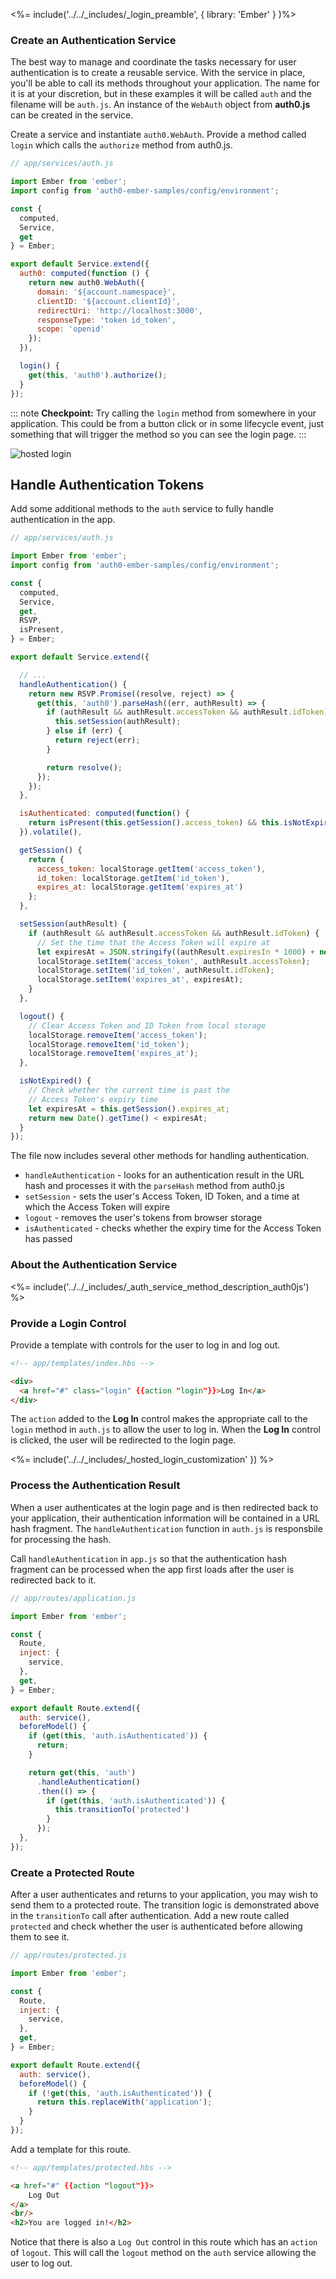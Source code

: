 <%= include('../../_includes/_login_preamble', { library: 'Ember' } )%>

### Create an Authentication Service

The best way to manage and coordinate the tasks necessary for user authentication is to create a reusable service. With the service in place, you'll be able to call its methods throughout your application. The name for it is at your discretion, but in these examples it will be called `auth` and the filename will be `auth.js`. An instance of the `WebAuth` object from **auth0.js** can be created in the service.

Create a service and instantiate `auth0.WebAuth`. Provide a method called `login` which calls the `authorize` method from auth0.js.

```js
// app/services/auth.js

import Ember from 'ember';
import config from 'auth0-ember-samples/config/environment';

const {
  computed,
  Service,
  get
} = Ember;

export default Service.extend({
  auth0: computed(function () {
    return new auth0.WebAuth({
      domain: '${account.namespace}',
      clientID: '${account.clientId}',
      redirectUri: 'http://localhost:3000',
      responseType: 'token id_token',
      scope: 'openid'
    });
  }),

  login() {
    get(this, 'auth0').authorize();
  }
});
```

::: note
**Checkpoint:** Try calling the `login` method from somewhere in your application. This could be from a button click or in some lifecycle event, just something that will trigger the method so you can see the login page.
:::

![hosted login](/media/articles/web/hosted-login.png)

## Handle Authentication Tokens

Add some additional methods to the `auth` service to fully handle authentication in the app.

```js
// app/services/auth.js

import Ember from 'ember';
import config from 'auth0-ember-samples/config/environment';

const {
  computed,
  Service,
  get,
  RSVP,
  isPresent,
} = Ember;

export default Service.extend({

  // ...
  handleAuthentication() {
    return new RSVP.Promise((resolve, reject) => {
      get(this, 'auth0').parseHash((err, authResult) => {
        if (authResult && authResult.accessToken && authResult.idToken) {
          this.setSession(authResult);
        } else if (err) {
          return reject(err);
        }

        return resolve();
      });
    });
  },

  isAuthenticated: computed(function() {
    return isPresent(this.getSession().access_token) && this.isNotExpired();
  }).volatile(),

  getSession() {
    return {
      access_token: localStorage.getItem('access_token'),
      id_token: localStorage.getItem('id_token'),
      expires_at: localStorage.getItem('expires_at')
    };
  },

  setSession(authResult) {
    if (authResult && authResult.accessToken && authResult.idToken) {
      // Set the time that the Access Token will expire at
      let expiresAt = JSON.stringify((authResult.expiresIn * 1000) + new Date().getTime());
      localStorage.setItem('access_token', authResult.accessToken);
      localStorage.setItem('id_token', authResult.idToken);
      localStorage.setItem('expires_at', expiresAt);
    }
  },

  logout() {
    // Clear Access Token and ID Token from local storage
    localStorage.removeItem('access_token');
    localStorage.removeItem('id_token');
    localStorage.removeItem('expires_at');
  },

  isNotExpired() {
    // Check whether the current time is past the
    // Access Token's expiry time
    let expiresAt = this.getSession().expires_at;
    return new Date().getTime() < expiresAt;
  }
});

```

The file now includes several other methods for handling authentication.

* `handleAuthentication` - looks for an authentication result in the URL hash and processes it with the `parseHash` method from auth0.js
* `setSession` - sets the user's Access Token, ID Token, and a time at which the Access Token will expire
* `logout` - removes the user's tokens from browser storage
* `isAuthenticated` - checks whether the expiry time for the Access Token has passed

### About the Authentication Service

<%= include('../../_includes/_auth_service_method_description_auth0js') %>

### Provide a Login Control

Provide a template with controls for the user to log in and log out.

```html
<!-- app/templates/index.hbs -->

<div>
  <a href="#" class="login" {{action "login"}}>Log In</a>
</div>
```

The `action` added to the **Log In** control makes the appropriate call to the `login` method in `auth.js` to allow the user to log in. When the **Log In** control is clicked, the user will be redirected to the login page.

<%= include('../../_includes/_hosted_login_customization' }) %>

### Process the Authentication Result

When a user authenticates at the login page and is then redirected back to your application, their authentication information will be contained in a URL hash fragment. The `handleAuthentication` function in `auth.js` is responsbile for processing the hash.

Call `handleAuthentication` in `app.js` so that the authentication hash fragment can be processed when the app first loads after the user is redirected back to it.

```js
// app/routes/application.js

import Ember from 'ember';

const {
  Route,
  inject: {
    service,
  },
  get,
} = Ember;

export default Route.extend({
  auth: service(),
  beforeModel() {
    if (get(this, 'auth.isAuthenticated')) {
      return;
    }

    return get(this, 'auth')
      .handleAuthentication()
      .then(() => {
        if (get(this, 'auth.isAuthenticated')) {
          this.transitionTo('protected')
        }
      });
  },
});
```

### Create a Protected Route

After a user authenticates and returns to your application, you may wish to send them to a protected route. The transition logic is demonstrated above in the `transitionTo` call after authentication. Add a new route called `protected` and check whether the user is authenticated before allowing them to see it.

```js
// app/routes/protected.js

import Ember from 'ember';

const {
  Route,
  inject: {
    service,
  },
  get,
} = Ember;

export default Route.extend({
  auth: service(),
  beforeModel() {
    if (!get(this, 'auth.isAuthenticated')) {
      return this.replaceWith('application');
    }
  }
});
```

Add a template for this route.

```html
<!-- app/templates/protected.hbs -->

<a href="#" {{action "logout"}}>
    Log Out
</a>
<br/>
<h2>You are logged in!</h2>
```

Notice that there is also a `Log Out` control in this route which has an `action` of `logout`. This will call the `logout` method on the `auth` service allowing the user to log out.
